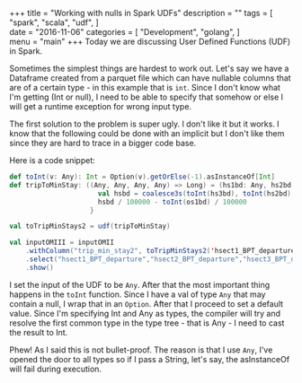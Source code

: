  +++
title = "Working with nulls in Spark UDFs"
description = ""
tags = [
    "spark",
    "scala",
    "udf",
]   
date = "2016-11-06"
categories = [
    "Development",
    "golang",
]   
menu = "main"
+++
Today we are discussing User Defined Functions (UDF) in Spark. 

Sometimes the simplest things are hardest to work out. Let's say we have a Dataframe created from a parquet file which can have nullable columns that are of a certain type - in this example that is `int`. Since I don't know what I'm getting (Int or null), I need to be able to specify that somehow or else I will get a runtime exception for wrong input type. 

The first solution to the problem is super ugly. I don't like it but it works. I know that the following could be done with an implicit but I don't like them since they are hard to trace in a bigger code base.

Here is a code snippet:
```scala
def toInt(v: Any): Int = Option(v).getOrElse(-1).asInstanceOf[Int]
def tripToMinStay: ((Any, Any, Any, Any) => Long) = (hs1bd: Any, hs2bd: Any, hs3bd: Any, os1bd: Any) => {
                      val hsbd = coalesce3s(toInt(hs3bd), toInt(hs2bd), toInt(hs1bd))
                      hsbd / 100000 - toInt(os1bd) / 100000
                    }

val toTripMinStays2 = udf(tripToMinStay)

val inputOMIII = inputOMII
    .withColumn("trip_min_stay2", toTripMinStays2('hsect1_BPT_departure, 'hsect2_BPT_departure, 'hsect3_BPT_departure, 'osect1_BPT_departure))
    .select("hsect1_BPT_departure","hsect2_BPT_departure","hsect3_BPT_departure","osect1_BPT_departure","trip_min_stay2")
    .show()
```

I set the input of the UDF to be `Any`. After that the most important thing happens in the `toInt` function. Since I have a val of type `Any` that may contain a null, I wrap that in an `Option`. After that I proceed to set a default value. Since I'm specifying Int and Any as types, the compiler will try and resolve the first common type in the type tree - that is Any - I need to cast the result to Int.

Phew! As I said this is not bullet-proof. The reason is that I use `Any`, I've opened the door to all types so if I pass a String, let's say, the asInstanceOf will fail during execution.

